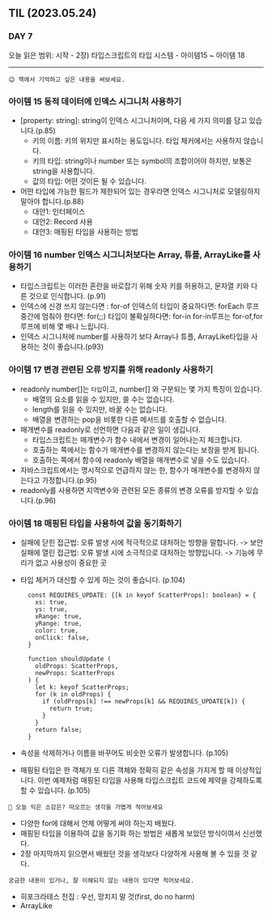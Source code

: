 ## TIL (2023.05.24)

### DAY 7

오늘 읽은 범위: 시작 - 2장) 타입스크립트의 타입 시스템 - 아이템15 ~ 아이템 18

---

```
😉 책에서 기억하고 싶은 내용을 써보세요.
```

### 아이템 15 동적 데이터에 인덱스 시그니처 사용하기

- [property: string]: string이 인덱스 시그니처이며, 다음 세 가지 의미를 담고 있습니다.(p.85)
  - 키의 이름: 키의 위치만 표시하는 용도입니다. 타입 체커에서는 사용하지 않습니다.
  - 키의 타입: string이나 number 또는 symbol의 조합이어야 하지만, 보통은 string을 사용합니다.
  - 값의 타입: 어떤 것이든 될 수 있습니다.
- 어떤 타입에 가능한 필드가 제한되어 있는 경우라면 인덱스 시그니처로 모델링하지 말아야 합니다.(p.88)
  - 대안1: 인터페이스
  - 대안2: Record 사용
  - 대안3: 매핑된 타입을 사용하는 방법

### 아이템 16 number 인덱스 시그니처보다는 Array, 튜플, ArrayLike를 사용하기

- 타입스크립트는 이러한 혼란을 바로잡기 위해 숫자 키를 허용하고, 문자열 키와 다른 것으로 인식합니다. (p.91)
- 인덱스에 신경 쓰지 않는다면 : for-of
  인덱스의 타입이 중요하다면: forEach
  루프 중간에 멈춰야 한다면: for(;;)
  타입이 불확실하다면: for-in
  for-in루프는 for-of,for 루프에 비해 몇 배나 느립니다.
- 인덱스 시그니처에 number를 사용하기 보다 Array나 튜플, ArrayLike타입을 사용하는 것이 좋습니다.(p93)

### 아이템 17 변경 관련된 오류 방지를 위해 readonly 사용하기

- readonly number[]는 `타입`이고, number[] 와 구분되는 몇 가지 특징이 있습니다.
  - 배열의 요소를 읽을 수 있지만, 쓸 수는 없습니다.
  - length를 읽을 수 있지만, 바꿀 수는 없습니다.
  - 배열을 변경하는 pop을 비롯한 다른 메서드를 호출할 수 없습니다.
- 매개변수를 readonly로 선언하면 다음과 같은 일이 생깁니다.
  - 타입스크립트는 매개변수가 함수 내에서 변경이 일어나는지 체크합니다.
  - 호출하는 쪽에서는 함수가 매개변수를 변경하지 않는다는 보장을 받게 됩니다.
  - 호출하는 쪽에서 함수에 readonly 배열을 매개변수로 넣을 수도 있습니다.
- 자바스크립트에서는 명시적으로 언급하지 않는 한, 함수가 매개변수를 변경하지 않는다고 가정합니다.(p.95)
- readonly를 사용하면 지역변수와 관련된 모든 종류의 변경 오류를 방지할 수 있습니다.(p.96)

### 아이템 18 매핑된 타입을 사용하여 값을 동기화하기

- 실패에 닫힌 접근법: 오류 발생 시에 적극적으로 대처하는 방향을 말합니다. -> 보안
  실패에 열린 접근법: 오류 발생 시에 소극적으로 대처하는 방향입니다. -> 기능에 무리가 없고 사용성이 중요한 곳
- 타입 체커가 대신할 수 있게 하는 것이 좋습니다. (p.104)

  ```
    const REQUIRES_UPDATE: {[k in keyof ScatterProps]: boolean} = {
      xs: true,
      ys: true,
      xRange: true,
      yRange: true,
      color: true,
      onClick: false,
    }

    function shouldUpdate (
      oldProps: ScatterProps,
      newProps: ScatterProps
    ) {
      let k: keyof ScatterProps;
      for (k in oldProps) {
        if (oldProps[k] !== newProps[k] && REQUIRES_UPDATE[k]) {
          return true;
        }
      }
      return false;
    }
  ```

- 속성을 삭제하거나 이름을 바꾸어도 비숫한 오류가 발생합니다. (p.105)
- 매핑된 타입은 한 객체가 또 다른 객체와 정확히 같은 속성을 가지게 할 때 이상적입니다. 이번 예제처럼 매핑된 타입을
  사용해 타입스크립트 코드에 제약을 강제하도록 할 수 있습니다. (p.105)

```
🤔 오늘 익은 소감은? 떠오르는 생각을 가볍게 적어보세요
```

- 다양한 for에 대해서 언제 어떻게 써야 하는지 배웠다.
- 매핑된 타입을 이용하여 값을 동기화 하는 방법은 새롭게 보았던 방식이여서 신선했다.
- 2장 마지막까지 읽으면서 배웠던 것을 생각보다 다양하게 사용해 볼 수 있을 것 같다.

```
궁금한 내용이 있거나, 잘 이해되지 않는 내용이 있다면 적어보세요.
```

- 히포크라테스 전집 : 우선, 망치지 말 것(first, do no harm)
- ArrayLike
